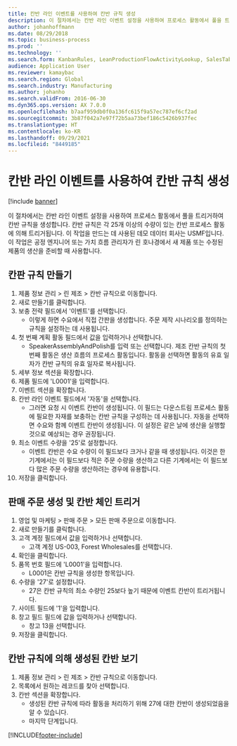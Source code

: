 ```yaml
---
title: 칸반 라인 이벤트를 사용하여 칸반 규칙 생성
description: 이 절차에서는 칸반 라인 이벤트 설정을 사용하여 프로세스 활동에서 풀을 트리거하여 칸반 규칙을 생성합니다.
author: johanhoffmann
ms.date: 08/29/2018
ms.topic: business-process
ms.prod: ''
ms.technology: ''
ms.search.form: KanbanRules, LeanProductionFlowActivityLookup, SalesTableListPage, SalesCreateOrder, SalesTable
audience: Application User
ms.reviewer: kamaybac
ms.search.region: Global
ms.search.industry: Manufacturing
ms.author: johanho
ms.search.validFrom: 2016-06-30
ms.dyn365.ops.version: AX 7.0.0
ms.openlocfilehash: b7aaf959db0f0a136fc615f9a57ec787ef6cf2ad
ms.sourcegitcommit: 3b87f042a7e97f72b5aa73bef186c5426b937fec
ms.translationtype: HT
ms.contentlocale: ko-KR
ms.lasthandoff: 09/29/2021
ms.locfileid: "8449185"
---
```

# <a name="create-a-kanban-rule-using-a-kanban-line-event"></a>칸반 라인 이벤트를 사용하여 칸반 규칙 생성

[!include [banner](../../includes/banner.md)]

이 절차에서는 칸반 라인 이벤트 설정을 사용하여 프로세스 활동에서 풀을 트리거하여 칸반 규칙을 생성합니다. 칸반 규칙은 각 25개 이상의 수량이 있는 칸반 프로세스 활동에 의해 트리거됩니다. 이 작업을 만드는 데 사용된 데모 데이터 회사는 USMF입니다. 이 작업은 공정 엔지니어 또는 가치 흐름 관리자가 린 호나경에서 새 제품 또는 수정된 제품의 생산을 준비할 때 사용합니다.


## <a name="create-a-kanban-rule"></a>칸판 규칙 만들기
1. 제품 정보 관리 > 린 제조 > 칸반 규칙으로 이동합니다.
2. 새로 만들기를 클릭합니다.
3. 보충 전략 필드에서 '이벤트'를 선택합니다.
    * 이렇게 하면 수요에서 직접 간판을 생성합니다. 주문 제작 시나리오를 정의하는 규칙을 설정하는 데 사용됩니다.  
4. 첫 번째 계획 활동 필드에서 값을 입력하거나 선택합니다.
    * SpeakerAssemblyAndPolish를 입력 또는 선택합니다. 제조 칸반 규칙의 첫 번째 활동은 생산 흐름의 프로세스 활동입니다. 활동을 선택하면 활동의 유효 일자가 칸반 규칙의 유효 일자로 복사됩니다.  
5. 세부 정보 섹션을 확장합니다.
6. 제품 필드에 'L0001'을 입력합니다.
7. 이벤트 섹션을 확장합니다.
8. 칸반 라인 이벤트 필드에서 '자동'을 선택합니다.
    * 그러면 요청 시 이벤트 칸반이 생성됩니다.  이 필드는 다운스트림 프로세스 활동에 필요한 자재를 보충하는 칸반 규칙을 구성하는 데 사용됩니다. 자동을 선택하면 수요와 함께 이벤트 칸반이 생성됩니다. 이 설정은 같은 날에 생산을 실행할 것으로 예상되는 경우 권장됩니다.  
9. 최소 이벤트 수량을 '25'로 설정합니다.
    * 이벤트 칸반은 수요 수량이 이 필드보다 크거나 같을 때 생성됩니다. 이것은 한 기계에서는 이 필드보다 적은 주문 수량을 생산하고 다른 기계에서는 이 필드보다 많은 주문 수량을 생산하려는 경우에 유용합니다.  
10. 저장을 클릭합니다.

## <a name="create-sales-order-and-trigger-kanban-chain"></a>판매 주문 생성 및 칸반 체인 트리거
1. 영업 및 마케팅 > 판매 주문 > 모든 판매 주문으로 이동합니다.
2. 새로 만들기를 클릭합니다.
3. 고객 계정 필드에서 값을 입력하거나 선택합니다.
    * 고객 계정 US-003, Forest Wholesales를 선택합니다.  
4. 확인을 클릭합니다.
5. 품목 번호 필드에 'L0001'을 입력합니다.
    * L0001은 칸반 규칙을 생성한 항목입니다.  
6. 수량을 '27'로 설정합니다.
    * 27은 칸반 규칙의 최소 수량인 25보다 높기 때문에 이벤트 칸반이 트리거됩니다.  
7. 사이트 필드에 '1'을 입력합니다.
8. 창고 필드 필드에 값을 입력하거나 선택합니다.
    * 창고 13을 선택합니다.  
9. 저장을 클릭합니다.

## <a name="view-the-kanban-generated-by-the-kanban-rule"></a>칸반 규칙에 의해 생성된 칸반 보기
1. 제품 정보 관리 > 린 제조 > 칸반 규칙으로 이동합니다.
2. 목록에서 원하는 레코드를 찾아 선택합니다.
3. 칸반 섹션을 확장합니다.
    * 생성된 칸반 규칙에 따라 활동을 처리하기 위해 27에 대한 칸반이 생성되었음을 알 수 있습니다.  
    * 마지막 단계입니다.  



[!INCLUDE[footer-include](../../../includes/footer-banner.md)]